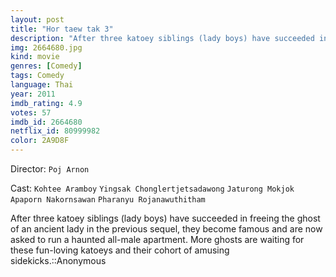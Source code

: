 ```yaml
---
layout: post
title: "Hor taew tak 3"
description: "After three katoey siblings (lady boys) have succeeded in freeing the ghost of an ancient lady in the previous sequel, they become famous and are now asked to run a haunted all-male apartment. More ghosts are waiting for these fun-loving katoeys and their cohort of amusing sidekicks..."
img: 2664680.jpg
kind: movie
genres: [Comedy]
tags: Comedy 
language: Thai
year: 2011
imdb_rating: 4.9
votes: 57
imdb_id: 2664680
netflix_id: 80999982
color: 2A9D8F
---
```

Director: `Poj Arnon`  

Cast: `Kohtee Aramboy` `Yingsak Chonglertjetsadawong` `Jaturong Mokjok` `Apaporn Nakornsawan` `Pharanyu Rojanawuthitham` 

After three katoey siblings (lady boys) have succeeded in freeing the ghost of an ancient lady in the previous sequel, they become famous and are now asked to run a haunted all-male apartment. More ghosts are waiting for these fun-loving katoeys and their cohort of amusing sidekicks.::Anonymous